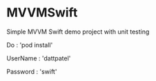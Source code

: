 # MVVMSwift
Simple MVVM Swift demo project with unit testing


Do : 'pod install'

UserName : 'dattpatel'

Password : 'swift'
